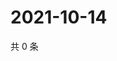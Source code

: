 # 2021-10-14

共 0 条

<!-- BEGIN WEIBO -->
<!-- 最后更新时间 Thu Oct 14 2021 10:33:06 GMT+0800 (China Standard Time) -->

<!-- END WEIBO -->
